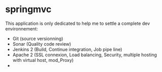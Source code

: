 # springmvc

This application is only dedicated to help me to settle a complete dev environnement:

   - Git (source versionning)
   - Sonar (Quality code review)
   - Jenkins 2 (Build, Continue integration, Job pipe line)
   - Apache 2 (SSL connexion, Load balancing, Security, multiple hosting with virtual host, mod_Proxy)
   - 



